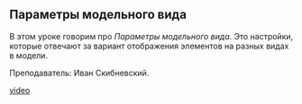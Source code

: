 ## Параметры модельного вида

В этом уроке говорим про *Параметры модельного вида*. Это настройки, которые отвечают за вариант отображения элементов на разных видах в модели. 

Преподаватель: Иван Скибневский. 

[video](https://player.softculture.cc/embed/online/ARC/ARC_59.21.12_L6-6_Model_View_Options)